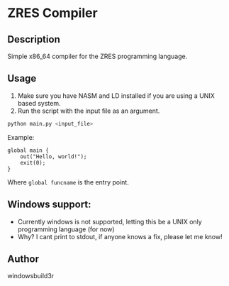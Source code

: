 # ZRES Compiler

## Description
Simple x86_64 compiler for the ZRES programming language.

## Usage
1. Make sure you have NASM and LD installed if you are using a UNIX based system.
2. Run the script with the input file as an argument.

```bash
python main.py <input_file>
```

Example:
```plaintext
global main {
    out("Hello, world!");
    exit(0);
}
```
Where `global funcname` is the entry point.

## Windows support:
- Currently windows is not supported, letting this be a UNIX only programming language (for now)
- Why? I cant print to stdout, if anyone knows a fix, please let me know!

## Author
windowsbuild3r

